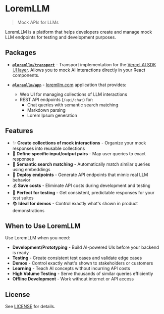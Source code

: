 # LoremLLM

> Mock APIs for LLMs

LoremLLM is a platform that helps developers create and manage mock LLM endpoints for testing and development purposes.

## Packages

- [**`@loremllm/transport`**](./packages/transport/README.md) - Transport implementation for the [Vercel AI SDK UI layer](https://v6.ai-sdk.dev/docs/ai-sdk-ui/transport). Allows you to mock AI interactions directly in your React components.

- [**`@loremllm/app`**](./apps/nextjs/README.md) - [loremllm.com](https://loremllm.com) application that provides:
  - Web UI for managing collections of LLM interactions
  - REST API endpoints (`/api/chat`) for:
    - Chat queries with semantic search matching
    - Markdown parsing
    - Lorem Ipsum generation

## Features

- ✨ **Create collections of mock interactions** - Organize your mock responses into reusable collections
- 🎯 **Define specific input/output pairs** - Map user queries to exact responses
- 🔄 **Semantic search matching** - Automatically match similar queries using embeddings
- 🚀 **Deploy endpoints** - Generate API endpoints that mimic real LLM behavior
- 💰 **Save costs** - Eliminate API costs during development and testing
- 🧪 **Perfect for testing** - Get consistent, predictable responses for your test suites
- 📚 **Ideal for demos** - Control exactly what's shown in product demonstrations

## When to Use LoremLLM

Use LoremLLM when you need:

- **Development/Prototyping** - Build AI-powered UIs before your backend is ready
- **Testing** - Create consistent test cases and validate edge cases
- **Demos** - Control exactly what's shown to stakeholders or customers
- **Learning** - Teach AI concepts without incurring API costs
- **High Volume Testing** - Serve thousands of similar queries efficiently
- **Offline Development** - Work without internet or API access

## License

See [LICENSE](./LICENSE) for details.
